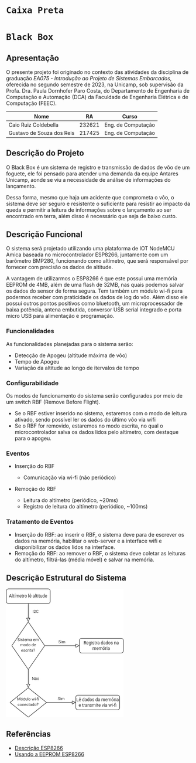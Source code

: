 # `Caixa Preta`
# `Black Box`

## Apresentação
O presente projeto foi originado no contexto das atividades da disciplina de graduação *EA075 - Introdução ao Projeto de Sistemas Embarcados*, 
oferecida no segundo semestre de 2023, na Unicamp, sob supervisão da Profa. Dra. Paula Dornhofer Paro Costa, do Departamento de Engenharia de Computação e Automação (DCA) da Faculdade de Engenharia Elétrica e de Computação (FEEC).

|Nome  | RA | Curso|
|--|--|--|
| Caio Ruiz Coldebella  | 232621  | Eng. de Computação|
| Gustavo de Souza dos Reis  | 217425  | Eng. de Computação|

## Descrição do Projeto
O Black Box é um sistema de registro e transmissão de dados de vôo de um foguete, ele foi pensado para
atender uma demanda da equipe Antares Unicamp, aonde se viu a necessidade de análise de informações do lançamento.

Dessa forma, mesmo que haja um acidente que comprometa o vôo, o sistema deve ser seguro e resistente o suficiente para
resistir ao impacto da queda e permitir a leitura de informações sobre o lançamento ao ser encontrado em terra, além disso
é necessário que seja de baixo custo.

## Descrição Funcional
O sistema será projetado utilizando uma plataforma de IOT NodeMCU Amica baseada no microcontrolador ESP8266, juntamente com um barômetro BMP280, funcionando como altímetro,
que será responsável por fornecer com precisão os dados de altitude. 

A vantagem de utilizarmos o ESP8266 é que este possui uma memória EEPROM de 4MB, além de uma flash de 32MB, nas quais podemos salvar os dados do sensor de forma segura. Tem também um  módulo wi-fi para podermos receber com praticidade os dados de log do vôo. Além disso ele possui outros pontos positivos como bluetooth, um microprocessador de baixa potência,
 antena embutida, conversor USB serial integrado e porta micro USB para alimentação e programação. 

### Funcionalidades
As funcionalidades planejadas para o sistema serão:

- Detecção de Apogeu (altitude máxima de vôo)
- Tempo de Apogeu
- Variação da altitude ao longo de itervalos de tempo 

### Configurabilidade
Os modos de funcionamento do sistema serão configurados por meio de um switch RBF (Remove Before Flight).

- Se o RBF estiver inserido no sistema, estaremos com o modo de leitura ativado, sendo possível ler os dados do último vôo via wifi
- Se o RBF for removido, estaremos no modo escrita, no qual o microcontrolador salva os dados lidos pelo altímetro, com destaque para o apogeu.

### Eventos
- Inserção do RBF
	- Comunicação via wi-fi (não periódico)

- Remoção do RBF
	- Leitura do altímetro (periódico, ~20ms)
	- Registro de leitura do altímetro (periódico, ~100ms)

### Tratamento de Eventos
- Inserção do RBF: ao inserir o RBF, o sistema deve para de escrever os dados na memória, habilitar o web-server e a interface wifi e disponibilizar os dados lidos na interface.
- Remoção do RBF: ao remover o RBF, o sistema deve coletar as leituras do altímetro, filtrá-las (média móvel) e salvar na memória.

## Descrição Estrutural do Sistema
![Diagrama Estrutural](./Diagrama_black_box.drawio.png)

## Referências

- [Descrição ESP8266](https://www.huinfinito.com.br/home/1145-modulo-wifi-esp8266-nodemcu-esp-12e.html)
- [Usando a EEPROM ESP8266](https://www.aranacorp.com/pt/usar-a-eeprom-com-um-esp8266/)
